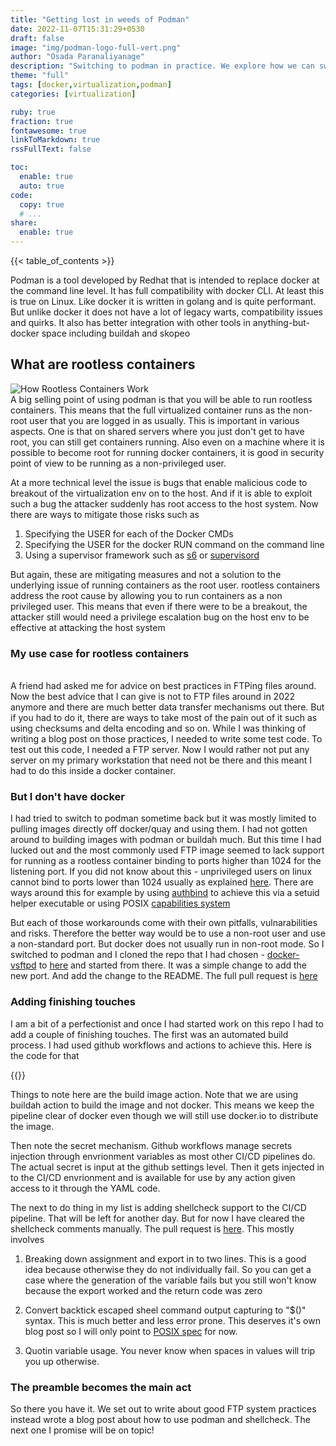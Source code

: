 ```yaml
---
title: "Getting lost in weeds of Podman"
date: 2022-11-07T15:31:29+0530
draft: false
image: "img/podman-logo-full-vert.png"
author: "Osada Paranaliyanage"
description: "Switching to podman in practice. We explore how we can switch to podman in reality and how to make use of rootless containers"
theme: "full"
tags: [docker,virtualization,podman]
categories: [virtualization]

ruby: true
fraction: true
fontawesome: true
linkToMarkdown: true
rssFullText: false

toc:
  enable: true
  auto: true
code:
  copy: true
  # ...
share:
  enable: true
---
```


{{< table_of_contents >}}

Podman is a tool developed by Redhat that is intended to replace docker at the command line level. It has full compatibility with docker CLI. At least this is true on Linux. Like docker it is written in golang and is quite performant. But unlike docker it does not have a lot of legacy warts, compatibility issues and quirks. It also has better integration with other tools in anything-but-docker space including buildah and skopeo

## What are rootless containers

![How Rootless Containers Work](img/rootless-containers.png)
\
A big selling point of using podman is that you will be able to run rootless containers. This means that the full virtualized container runs as the non-root user that you are logged in as usually. This is important in various aspects. One is that on shared servers where you just don't get to have root, you can still get containers running. Also even on a machine where it is possible to become root for running docker containers, it is good in security point of view to be running as a non-privileged user.

At a more technical level the issue is bugs that enable malicious code to breakout of the virtualization env on to the host. And if it is able to exploit such a bug the attacker suddenly has root access to the host system. Now there are ways to mitigate those risks such as

1. Specifying the USER for each of the Docker CMDs
2. Specifying the USER for the docker RUN command on the command line
3. Using a supervisor framework such as [s6](https://github.com/just-containers/s6-overlay) or [supervisord](https://gdevillele.github.io/engine/admin/using_supervisord/)

But again, these are mitigating measures and not a solution to the underlying issue of running containers as the root user. rootless containers address the root cause by allowing you to run containers as a non privileged user. This means that even if there were to be a breakout, the attacker still would need a privilege escalation bug on the host env to be effective at attacking the host system

### My use case for rootless containers

\
A friend had asked me for advice on best practices in FTPing files around. Now the best advice that I can give is not to FTP files around in 2022 anymore and there are much better data transfer mechanisms out there. But if you had to do it, there are ways to take most of the pain out of it such as using checksums and delta encoding and so on. While I was thinking of writing a blog post on those practices, I needed to write some test code. To test out this code, I needed a FTP server. Now I would rather not put any server on my primary workstation that need not be there and this meant I had to do this inside a docker container.

### But I don't have docker

I had tried to switch to podman sometime back but it was mostly limited to pulling images directly off docker/quay and using them. I had not gotten around to building images with podman or buildah much. But this time I had lucked out and the most commonly used FTP image seemed to lack support for running as a rootless container binding to ports higher than 1024 for the listening port. If you did not know about this - unprivileged users on linux cannot bind to ports lower than 1024 usually as explained [here](https://www.w3.org/Daemon/User/Installation/PrivilegedPorts.html). There are ways around this for example by using [authbind](https://en.wikipedia.org/wiki/Authbind) to achieve this via a setuid helper executable or using POSIX [capabilities system](https://man7.org/linux/man-pages/man7/capabilities.7.html)

But each of those workarounds come with their own pitfalls, vulnarabilities and risks. Therefore the better way would be to use a non-root user and use a non-standard port. But docker does not usually run in non-root mode. So I switched to podman and I cloned the repo that I had chosen - [docker-vsftpd](https://github.com/fauria/docker-vsftpd) to [here](https://github.com/osadalakmal/podman-vsftpd) and started from there. It was a simple change to add the new port. And add the change to the README. The full pull request is [here](https://github.com/fauria/docker-vsftpd/pull/76)

### Adding finishing touches

I am a bit of a perfectionist and once I had started work on this repo I had to add a couple of finishing touches. The first was an automated build process. I had used github workflows and actions to achieve this. Here is the code for that

{{<github repo="osadalakmal/podman-vsftpd" file=".github/workflows/container_build.yml" lang="yaml" options="linenos=true">}}

Things to note here are the build image action. Note that we are using buildah action to build the image and not docker. This means we keep the pipeline clear of docker even though we will still use docker.io to distribute the image.

Then note the secret mechanism. Github workflows manage secrets injection through envrionment variables as most other CI/CD pipelines do. The actual secret is input at the github settings level. Then it gets injected in to the CI/CD envrionment and is available for use by any action given access to it through the YAML code.

The next to do thing in my list is adding shellcheck support to the CI/CD pipeline. That will be left for another day. But for now I have cleared the shellcheck comments manually. The pull request is [here](https://github.com/osadalakmal/podman-vsftpd/pull/1/files#diff-fc8d3c534affdef352ee2e218f1bf36e45b9991b2b0e0b9f4b844eea147643c5). This mostly involves 

1. Breaking down assignment and export in to two lines. This is a good idea because otherwise they do not individually fail. So you can get a case where the generation of the variable fails but you still won't know because the export worked and the return code was zero

2. Convert backtick escaped sheel command output capturing to "$()" syntax. This is much better and less error prone. This deserves it's own blog post so I will only point to [POSIX spec](https://pubs.opengroup.org/onlinepubs/009695399/utilities/xcu_chap02.html#tag_02_06_03) for now.

3. Quotin variable usage. You never know when spaces in values will trip you up otherwise.

### The preamble becomes the main act

So there you have it. We set out to write about good FTP system practices instead wrote a blog post about how to use podman and shellcheck. The next one I promise will be on topic!

